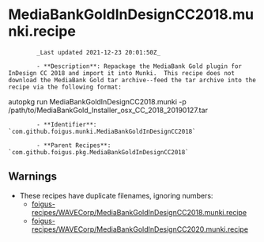 # MediaBankGoldInDesignCC2018.munki.recipe

            _Last updated 2021-12-23 20:01:50Z_

            - **Description**: Repackage the MediaBank Gold plugin for InDesign CC 2018 and import it into Munki.  This recipe does not download the MediaBank Gold tar archive--feed the tar archive into the recipe via the following format:

autopkg run MediaBankGoldInDesignCC2018.munki -p /path/to/MediaBankGold_Installer_osx_CC_2018_20190127.tar

            - **Identifier**: `com.github.foigus.munki.MediaBankGoldInDesignCC2018`

            - **Parent Recipes**: `com.github.foigus.pkg.MediaBankGoldInDesignCC2018`


## Warnings

- These recipes have duplicate filenames, ignoring numbers:
    - [foigus-recipes/WAVECorp/MediaBankGoldInDesignCC2018.munki.recipe](/autopkg-dupe-tracker/foigus-recipes/WAVECorp/MediaBankGoldInDesignCC2018.munki.recipe)
    - [foigus-recipes/WAVECorp/MediaBankGoldInDesignCC2020.munki.recipe](/autopkg-dupe-tracker/foigus-recipes/WAVECorp/MediaBankGoldInDesignCC2020.munki.recipe)